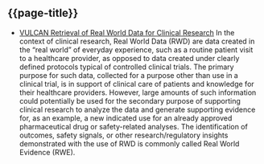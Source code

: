 ## {{page-title}}

- [VULCAN Retrieval of Real World Data for Clinical Research](https://build.fhir.org/ig/HL7/vulcan-rwd/) In the context of clinical research, Real World Data (RWD) are data created in the “real world” of everyday experience, such as a routine patient visit to a healthcare provider, as opposed to data created under clearly defined protocols typical of controlled clinical trials. The primary purpose for such data, collected for a purpose other than use in a clinical trial, is in support of clinical care of patients and knowledge for their healthcare providers. However, large amounts of such information could potentially be used for the secondary purpose of supporting clinical research to analyze the data and generate supporting evidence for, as an example, a new indicated use for an already approved pharmaceutical drug or safety-related analyses. The identification of outcomes, safety signals, or other research/regulatory insights demonstrated with the use of RWD is commonly called Real World Evidence (RWE).